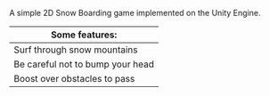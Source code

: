 A simple 2D Snow Boarding game implemented on the Unity Engine.

| Some features:                   |
|----------------------------------|
| Surf through snow mountains      |
| Be careful not to bump your head |
| Boost over obstacles to pass     |

